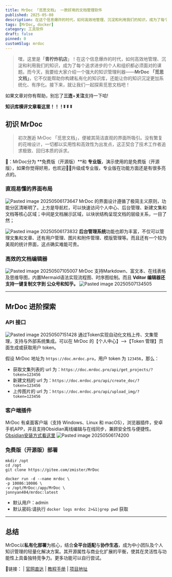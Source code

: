 ```yaml
---
title: MrDoc 「觅思文档」 一款好用的文档管理软件
published: 2025-05-08
description: 在这个信息爆炸的时代，如何高效地管理、沉淀和利用我们的知识，成为了每个追求进步的个人和组织都必须面对的课题。
tags: [MrDoc, docker]
category: 工具软件
draft: false
pinned: 0
customSlug: mrdoc
---
```



> 嘿，这里是「**青柠炸机店**」！在这个信息爆炸的时代，如何高效地管理、沉淀和利用我们的知识，成为了每个追求进步的个人和组织都必须面对的课题。而今天，我要给大家介绍一个强大的知识管理利器——**MrDoc 「觅思文档」**，它不仅能帮助你构建私有化的知识库，还能让你的知识沉淀更加系统化、有序化。接下来，就让我们一起探索觅思文档吧！

如果文章对你有帮助，别忘了**三连**+**关注**支持一下哈!

**知识库横评文章看这里！！！⏬️ ⏬️ ⏬️**

## 初识 MrDoc
> 初次邂逅 MrDoc 「觅思文档」，便被其简洁直观的界面所吸引。没有繁复的花哨设计，一切都以实用性和高效性为出发点，这正契合了技术工作者追求极致、回归本质的诉求。

📢：MrDoc分为 **免费版（开源版）**和 **专业版**，演示使用的是免费版（开源版），如果你觉得好用，也欢迎👏🏻升级成专业版，专业版在功能方面还是有很多亮点的。

### 直观易懂的界面布局

![Pasted image 20250506173647](https://oss.qnloft.com/ob-img/2025/05/08/fwIUhw8tAeRFUaWjF66XPasted%20image%2020250506173647.png)
MrDoc 的界面设计遵循了极简主义原则，功能分区清晰明了。上方是导航栏，可以快速访问个人中心、后台管理、新建文集和文档等核心区域；中间是文档展示区域，以块状结构呈现文档的层级关系，一目了然；

![Pasted image 20250506173832](https://oss.qnloft.com/ob-img/2025/05/08/Um6NVOUcS4l2MMgOlNDXPasted%20image%2020250506173832.png)
**后台管理系统**功能也即为丰富，不仅可以管理文集和文章、还有用户管理、图片和附件管理、模版管理等。而且还有一个较为美观的统计界面，这点确实难能可贵。

### 高效的文档编辑器
![Pasted image 20250507105007](https://oss.qnloft.com/ob-img/2025/05/08/Ua9golhYDxtz7F4Tng7pPasted%20image%2020250507105007.png)
MrDoc 支持Markdown、富文本、在线表格及思维导图，内置Mermaid语法实现流程图、时序图绘制。而且 **Vditor 编辑器还支持一键复制文字到 公众号和知乎。**
![Pasted image 20250507134505](https://oss.qnloft.com/ob-img/2025/05/08/VML7oFtdxbtYfnjFVpXvPasted%20image%2020250507134505.png)

-----
## MrDoc 进阶探索
### API 接口

![Pasted image 20250507151428](https://oss.qnloft.com/ob-img/2025/05/08/Uj6yYxEk0fVZXgHpoP19Pasted%20image%2020250507151428.png)
通过Token实现自动化文档上传、文集管理，支持与外部系统集成。可以在 MrDoc 的【个人中心】-->【Token 管理】页面生成或获取用户 token。

假设 MrDoc 地址为 `https://doc.mrdoc.pro`，用户 token 为 `123456`，那么：

- 获取文集列表的 url 为：`https://doc.mrdoc.pro/api/get_projects/?token=123456`
- 新建文档的 url 为：`https://doc.mrdoc.pro/api/create_doc/?token=123456`
- 上传图片的 url 为：`https://doc.mrdoc.pro/api/upload_img/?token=123456`

### 客户端插件

MrDoc 有桌面客户端（支持 Windows、Linux 和 macOS），浏览器插件，安卓手机APP，并且支持Obsidian离线编辑与在线同步，兼顾安全性与便捷性。[Obsidian安装方式看这里](https://doc.mrdoc.pro/doc/45650/)
![Pasted image 20250506174200](https://oss.qnloft.com/ob-img/2025/05/08/sPKhth4SnDDNBj12RUsePasted%20image%2020250506174200.png)

### 免费版（开源版）部署

```shell
mkdir /opt
cd /opt
git clone https://gitee.com/zmister/MrDoc

docker run -d --name mrdoc \
-p 10086:10086 \
-v /opt/MrDoc:/app/MrDoc \
jonnyan404/mrdoc:latest
```
- 默认用户：admin
- 默认密码:请执行 `docker logs mrdoc 2>&1|grep pwd` 获取

-----
## 总结

MrDoc以**私有化部署**为核心，结合**全平台适配**与**协作生态**，成为中小团队及个人知识管理的轻量化解决方案。其开源属性与商业化扩展的平衡，使其在灵活性与功能性上具备独特竞争力。更多功能可以自行尝试。

🔗链接： | [官网直达](https://mrdoc.pro/) | [教程手册](https://doc.mrdoc.pro/) | [项目地址](https://gitee.com/zmister/MrDoc.git)








